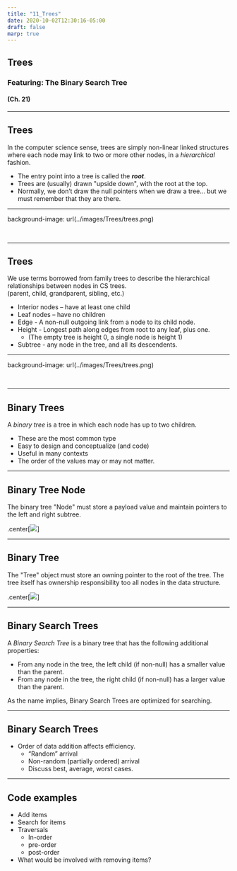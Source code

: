 ```yaml
---
title: "11_Trees"
date: 2020-10-02T12:30:16-05:00
draft: false
marp: true
---
```


## Trees
### Featuring: The Binary Search Tree
#### (Ch. 21)

---

## Trees
In the computer science sense, trees are simply non-linear linked structures where each node may link to two or more other nodes, in a _hierarchical_ fashion.

* The entry point into a tree is called the _**root**_.
* Trees are (usually) drawn "upside down", with the root at the top.
* Normally, we don’t draw the null pointers when we draw a tree... but we must remember that they are there.


---
background-image: url(../images/Trees/trees.png)

&nbsp;

---

## Trees
We use terms borrowed from family trees to describe the hierarchical relationships between nodes in CS trees.<br />  (parent, child, grandparent, sibling, etc.)

* Interior nodes – have at least one child
* Leaf nodes – have no children
* Edge - A non-null outgoing link from a node to its child node.
* Height - Longest path along edges from root to any leaf, plus one.
    - (The empty tree is height 0, a single node is height 1)
* Subtree - any node in the tree, and all its descendents.

---
background-image: url(../images/Trees/trees.png)

&nbsp;

---

## Binary Trees

A _binary tree_ is a tree in which each node has up to two children.

* These are the most common type
* Easy to design and conceptualize (and code)
* Useful in many contexts
* The order of the values may or may not matter.

---
## Binary Tree Node

The binary tree "Node" must store a payload value and maintain pointers to the left and right subtree.

.center[![](../images/Trees/Binary_Tree_Node.svg)]

---

## Binary Tree

The "Tree" object must store an owning pointer to the root of the tree.  The tree itself has ownership responsibility too all nodes in the data structure.

.center[![](../images/Trees/Binary_Tree.svg)]


---

## Binary Search Trees

A _Binary Search Tree_ is a binary tree that has the following additional properties: 

* From any node in the tree, the left child (if non-null) has a smaller value than the parent.
* From any node in the tree, the right child (if non-null) has a larger value than the parent.

As the name implies, Binary Search Trees are optimized for searching.

---

## Binary Search Trees

* Order of data addition affects efficiency.
    - “Random” arrival
    - Non-random (partially ordered) arrival
    - Discuss best, average, worst cases.

---

## Code examples

* Add items
* Search for items
* Traversals
    - In-order
    - pre-order
    - post-order
* What would be involved with removing items?
